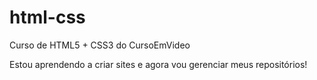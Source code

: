 # html-css
 Curso de HTML5 + CSS3 do CursoEmVideo

Estou aprendendo a criar sites e agora vou gerenciar meus repositórios!